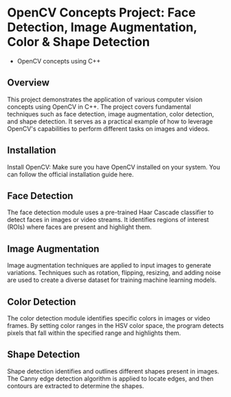 # OpenCV Concepts Project: Face Detection, Image Augmentation, Color & Shape Detection
 - OpenCV concepts using C++

## Overview
This project demonstrates the application of various computer vision concepts using OpenCV in C++. The project covers fundamental techniques such as face detection, image augmentation, color detection, and shape detection. It serves as a practical example of how to leverage OpenCV's capabilities to perform different tasks on images and videos.

## Installation
Install OpenCV: Make sure you have OpenCV installed on your system. You can follow the official installation guide here.

## Face Detection
The face detection module uses a pre-trained Haar Cascade classifier to detect faces in images or video streams. It identifies regions of interest (ROIs) where faces are present and highlight them.

## Image Augmentation
Image augmentation techniques are applied to input images to generate variations. Techniques such as rotation, flipping, resizing, and adding noise are used to create a diverse dataset for training machine learning models.

## Color Detection
The color detection module identifies specific colors in images or video frames. By setting color ranges in the HSV color space, the program detects pixels that fall within the specified range and highlights them.

## Shape Detection
Shape detection identifies and outlines different shapes present in images. The Canny edge detection algorithm is applied to locate edges, and then contours are extracted to determine the shapes.
